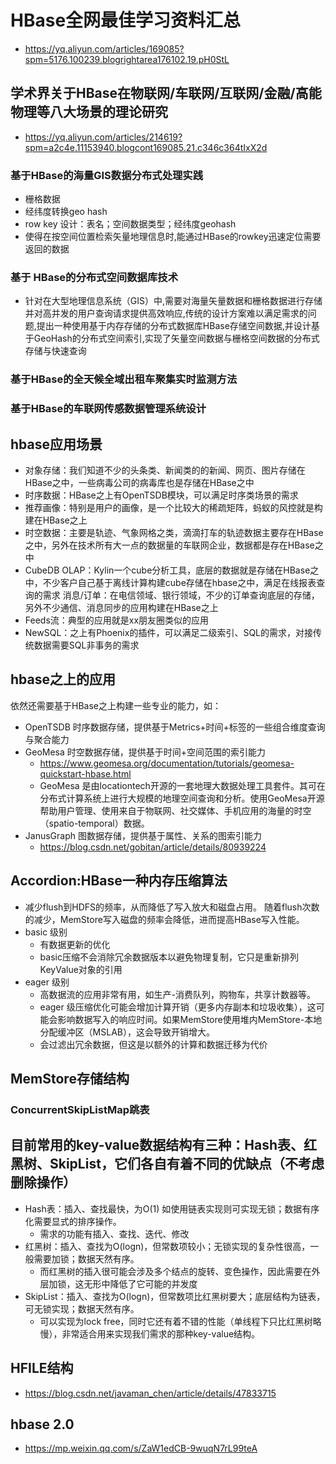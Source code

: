 #   HBase全网最佳学习资料汇总
*   https://yq.aliyun.com/articles/169085?spm=5176.100239.blogrightarea176102.19.pH0StL

##  学术界关于HBase在物联网/车联网/互联网/金融/高能物理等八大场景的理论研究
*   https://yq.aliyun.com/articles/214619?spm=a2c4e.11153940.blogcont169085.21.c346c364tIxX2d

### 基于HBase的海量GIS数据分布式处理实践
*   栅格数据
*   经纬度转换geo hash
*   row key 设计：表名；空间数据类型；经纬度geohash
*   使得在按空间位置检索矢量地理信息时,能通过HBase的rowkey迅速定位需要返回的数据

### 基于 HBase的分布式空间数据库技术
*   针对在大型地理信息系统（GIS）中,需要对海量矢量数据和栅格数据进行存储并对高并发的用户查询请求提供高效响应,传统的设计方案难以满足需求的问题,提出一种使用基于内存存储的分布式数据库HBase存储空间数据,并设计基于GeoHash的分布式空间索引,实现了矢量空间数据与栅格空间数据的分布式存储与快速查询

### 基于HBase的全天候全域出租车聚集实时监测方法

### 基于HBase的车联网传感数据管理系统设计


## hbase应用场景
*   对象存储：我们知道不少的头条类、新闻类的的新闻、网页、图片存储在HBase之中，一些病毒公司的病毒库也是存储在HBase之中
*   时序数据：HBase之上有OpenTSDB模块，可以满足时序类场景的需求
*   推荐画像：特别是用户的画像，是一个比较大的稀疏矩阵，蚂蚁的风控就是构建在HBase之上
*   时空数据：主要是轨迹、气象网格之类，滴滴打车的轨迹数据主要存在HBase之中，另外在技术所有大一点的数据量的车联网企业，数据都是存在HBase之中
*   CubeDB OLAP：Kylin一个cube分析工具，底层的数据就是存储在HBase之中，不少客户自己基于离线计算构建cube存储在hbase之中，满足在线报表查询的需求
消息/订单：在电信领域、银行领域，不少的订单查询底层的存储，另外不少通信、消息同步的应用构建在HBase之上
*   Feeds流：典型的应用就是xx朋友圈类似的应用
*   NewSQL：之上有Phoenix的插件，可以满足二级索引、SQL的需求，对接传统数据需要SQL非事务的需求

## hbase之上的应用
依然还需要基于HBase之上构建一些专业的能力，如：
*   OpenTSDB 时序数据存储，提供基于Metrics+时间+标签的一些组合维度查询与聚合能力
*   GeoMesa 时空数据存储，提供基于时间+空间范围的索引能力
    -   https://www.geomesa.org/documentation/tutorials/geomesa-quickstart-hbase.html
    -   GeoMesa 是由locationtech开源的一套地理大数据处理工具套件。其可在分布式计算系统上进行大规模的地理空间查询和分析。使用GeoMesa开源帮助用户管理、使用来自于物联网、社交媒体、手机应用的海量的时空（spatio-temporal）数据。
*   JanusGraph 图数据存储，提供基于属性、关系的图索引能力
    -   https://blog.csdn.net/gobitan/article/details/80939224

##  Accordion:HBase一种内存压缩算法
*   减少flush到HDFS的频率，从而降低了写入放大和磁盘占用。 随着flush次数的减少，MemStore写入磁盘的频率会降低，进而提高HBase写入性能。
*   basic 级别
    -   有数据更新的优化
    -   basic压缩不会消除冗余数据版本以避免物理复制，它只是重新排列KeyValue对象的引用
*   eager 级别
    -   高数据流的应用非常有用，如生产-消费队列，购物车，共享计数器等。
    -   eager 级压缩优化可能会增加计算开销（更多内存副本和垃圾收集），这可能会影响数据写入的响应时间。如果MemStore使用堆内MemStore-本地分配缓冲区（MSLAB），这会导致开销增大。
    -   会过滤出冗余数据，但这是以额外的计算和数据迁移为代价

##  MemStore存储结构
### ConcurrentSkipListMap跳表


##  目前常用的key-value数据结构有三种：Hash表、红黑树、SkipList，它们各自有着不同的优缺点（不考虑删除操作）
*   Hash表：插入、查找最快，为O(1) 如使用链表实现则可实现无锁；数据有序化需要显式的排序操作。
    -   需求的功能有插入、查找、迭代、修改
*   红黑树：插入、查找为O(logn)，但常数项较小；无锁实现的复杂性很高，一般需要加锁；数据天然有序。
    -   而红黑树的插入很可能会涉及多个结点的旋转、变色操作，因此需要在外层加锁，这无形中降低了它可能的并发度
*   SkipList：插入、查找为O(logn)，但常数项比红黑树要大；底层结构为链表，可无锁实现；数据天然有序。
    -   可以实现为lock free，同时它还有着不错的性能（单线程下只比红黑树略慢），非常适合用来实现我们需求的那种key-value结构。

## HFILE结构
*   https://blog.csdn.net/javaman_chen/article/details/47833715

## hbase 2.0
*   https://mp.weixin.qq.com/s/ZaW1edCB-9wuqN7rL99teA




